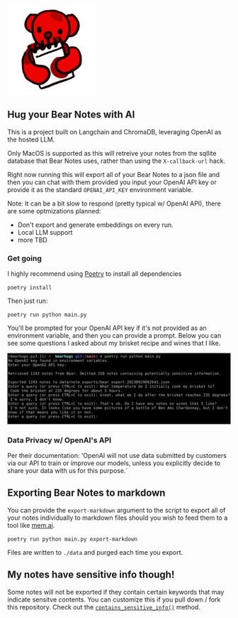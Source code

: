 <img src="./bearhugs/assets/bearhugs.png" alt="bearhugs-logo" width="200"/>

## Hug your Bear Notes with AI

This is a project built on Langchain and ChromaDB, leveraging OpenAI as the hosted LLM.

Only MacOS is supported as this will retreive your notes from the sqllite database that Bear Notes uses, rather than using the `X-callback-url` hack.

Right now running this will export all of your Bear Notes to a json file and then you can chat with them provided you input your OpenAI API key or provide it as the standard `OPENAI_API_KEY` environment variable.

Note: It can be a bit slow to respond (pretty typical w/ OpenAI API), there are some optmizations planned:

- Don't export and generate embeddings on every run.
- Local LLM support
- more TBD

### Get going

I highly recommend using [Poetry](https://python-poetry.org/) to install all dependencies

```
poetry install
```

Then just run:

```
poetry run python main.py
```

You'll be prompted for your OpenAI API key if it's not provided as an environment variable, and then you can provide a prompt. Below you can see some questions I asked about my brisket recipe and wines that I like.

![runtime-screenshot](./bearhugs/assets/screenshots/screenshot-1.png)

### Data Privacy w/ OpenAI's API
Per their documentation:
'OpenAI will not use data submitted by customers via our API to train or improve our models, unless you explicitly decide to share your data with us for this purpose.`

## Exporting Bear Notes to markdown

You can provide the `export-markdown` argument to the script to export all of your notes individually to markdown files should you wish to feed them to a tool like [mem.ai](https://mem.ai).

```
poetry run python main.py export-markdown
```

Files are written to `./data` and purged each time you export.

## My notes have sensitive info though!
Some notes will not be exported if they contain certain keywords that may indicate sensitve contents. You can customize this if you pull down / fork this repository.
Check out the [`contains_sensitive_info()`](https://github.com/aflansburg/bearhugs/blob/main/bearhugs/notes.py#L17) method.
